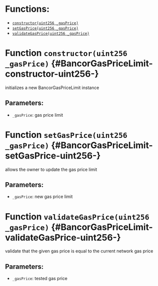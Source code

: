

# Functions:
- [`constructor(uint256 _gasPrice)`](#BancorGasPriceLimit-constructor-uint256-)
- [`setGasPrice(uint256 _gasPrice)`](#BancorGasPriceLimit-setGasPrice-uint256-)
- [`validateGasPrice(uint256 _gasPrice)`](#BancorGasPriceLimit-validateGasPrice-uint256-)


# Function `constructor(uint256 _gasPrice)` {#BancorGasPriceLimit-constructor-uint256-}
initializes a new BancorGasPriceLimit instance

## Parameters:
- `_gasPrice`:    gas price limit
# Function `setGasPrice(uint256 _gasPrice)` {#BancorGasPriceLimit-setGasPrice-uint256-}
allows the owner to update the gas price limit

## Parameters:
- `_gasPrice`:    new gas price limit
# Function `validateGasPrice(uint256 _gasPrice)` {#BancorGasPriceLimit-validateGasPrice-uint256-}
validate that the given gas price is equal to the current network gas price

## Parameters:
- `_gasPrice`:    tested gas price

